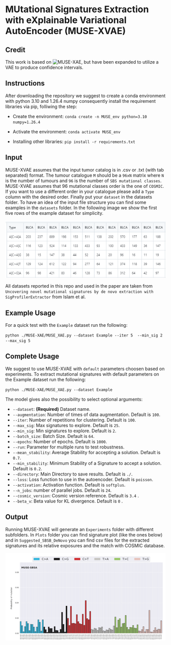 # MUtational Signatures Extraction with eXplainable Variational AutoEncoder (MUSE-XVAE)

## Credit

This work is based on ![MUSE-XAE](https://github.com/compbiomed-unito/MUSE-XAE), but have been expanded to utilize a VAE to produce confidence intervals.

## Instructions

After downloading the repository we suggest to create a conda environment with python 3.10 and 1.26.4 numpy consequently install the requirement libraries via pip, folliwing the step:

- Create the environment: `conda create -n MUSE_env python=3.10 numpy=1.26.4`

- Activate the environment: `conda activate MUSE_env `

- Installing other libraries: `pip install -r requirements.txt`


## Input

MUSE-XVAE assumes that the input tumor catalog is in .csv or .txt (with tab separated) format.
The tumour catalogue `M` should be a `96xN` matrix where `N` is the number of tumours and `96` is the number of `SBS mutational classes`.
MUSE-XVAE assumes that 96 mutational classes order is the one of `COSMIC`. If you want to use a different order in your catalogue please add a `Type` column with the desired order.
Finally put your `dataset` in the datasets folder. To have an idea of the input file structure you can find some examples in the `datasets` folder. 
In the following image we show the first five rows of the example dataset for simplicity. 

![](Images/Example_dataset.png)

All datasets reported in this repo and used in the paper are taken from `Uncovering novel mutational signatures by de novo extraction with SigProfilerExtractor` from Islam et al.

## Example Usage

For a quick test with the `Example` dataset run the following:

`python ./MUSE-XAE/MUSE_XAE.py --dataset Example --iter 5  --min_sig 2 --max_sig 5` 


## Complete Usage

We suggest to use MUSE-XVAE with `default` parameters choosen based on experiments.
To extract mutational signatures with default parameters on the Example dataset run the following:

`python ./MUSE-XAE/MUSE_XAE.py --dataset Example`

The model gives also the possibility to select optional arguments:

- `--dataset`: **(Required)** Dataset name.
- `--augmentation`: Number of times of data augmentation. Default is `100`.
- `--iter`: Number of repetitions for clustering. Default is `100`.
- `--max_sig`: Max signatures to explore. Default is `25`.
- `--min_sig`: Min signatures to explore. Default is `2`.
- `--batch_size`: Batch Size. Default is `64`.
- `--epochs`: Number of epochs. Default is `1000`.
- `--run`: Parameter for multiple runs to test robustness.
- `--mean_stability`: Average Stability for accepting a solution. Default is `0.7`.
- `--min_stability`: Minimum Stability of a Signature to accept a solution. Default is `0.2`.
- `--directory`: Main Directory to save results. Default is `./`.
- `--loss`: Loss function to use in the autoencoder. Default is `poisson`.
- `--activation`: Activation function. Default is `softplus`.
- `--n_jobs`: number of parallel jobs. Default is `24`.
- `--cosmic_version`: Cosmic version reference. Default is `3.4` .
- `--beta_v`: Beta value for KL divergence. Default is `0` .


## Output

Running MUSE-XVAE will generate an `Experiments` folder with different subfolders.
In `Plots` folder you can find signature plot (like the ones below) and in `Suggested_SBSB_DeNovo` you can find csv files for the extracted signatures and its relative exposures 
and the match with COSMIC database.

![](Images/Plot_signature.png)




